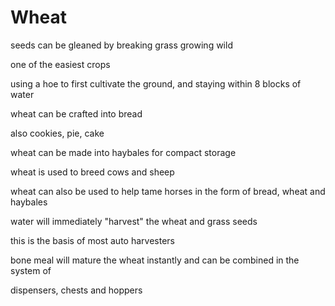 Wheat
=====

seeds can be gleaned by breaking grass growing wild

one of the easiest crops

using a hoe to first cultivate the ground, and staying within 8 blocks of water

wheat can be crafted into bread

also cookies, pie, cake

wheat can be made into haybales for compact storage

wheat is used to breed cows and sheep

wheat can also be used to help tame horses in the form of bread, wheat and haybales

water will immediately "harvest" the wheat and grass seeds

this is the basis of most auto harvesters

bone meal will mature the wheat instantly and can be combined in the system of

dispensers, chests and hoppers
